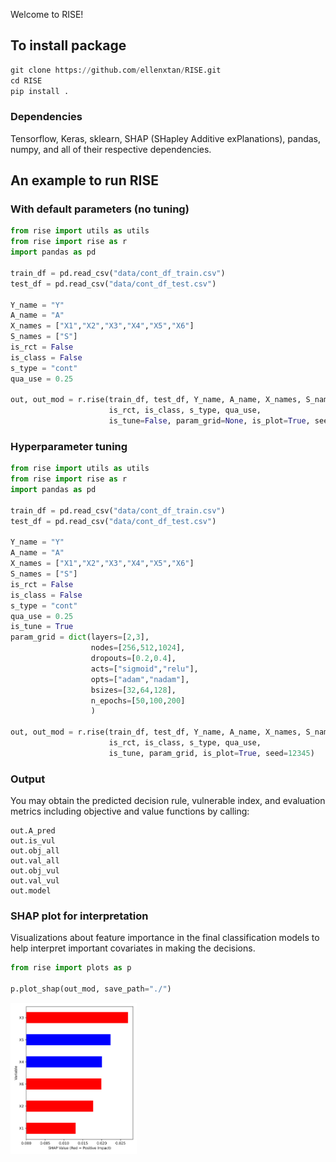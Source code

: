 Welcome to RISE!

## To install package
```py
git clone https://github.com/ellenxtan/RISE.git
cd RISE
pip install .
```

### Dependencies

Tensorflow, Keras, sklearn, SHAP (SHapley Additive exPlanations), pandas, numpy, and all of their respective dependencies. 


## An example to run RISE 

### With default parameters (no tuning)

```py
from rise import utils as utils
from rise import rise as r
import pandas as pd

train_df = pd.read_csv("data/cont_df_train.csv")
test_df = pd.read_csv("data/cont_df_test.csv")

Y_name = "Y"
A_name = "A"
X_names = ["X1","X2","X3","X4","X5","X6"]
S_names = ["S"]
is_rct = False
is_class = False
s_type = "cont"
qua_use = 0.25

out, out_mod = r.rise(train_df, test_df, Y_name, A_name, X_names, S_names, 
                      is_rct, is_class, s_type, qua_use, 
                      is_tune=False, param_grid=None, is_plot=True, seed=12345)
```

### Hyperparameter tuning

```py
from rise import utils as utils
from rise import rise as r
import pandas as pd

train_df = pd.read_csv("data/cont_df_train.csv")
test_df = pd.read_csv("data/cont_df_test.csv")

Y_name = "Y"
A_name = "A"
X_names = ["X1","X2","X3","X4","X5","X6"]
S_names = ["S"]
is_rct = False
is_class = False
s_type = "cont"
qua_use = 0.25
is_tune = True
param_grid = dict(layers=[2,3], 
                  nodes=[256,512,1024], 
                  dropouts=[0.2,0.4], 
                  acts=["sigmoid","relu"], 
                  opts=["adam","nadam"], 
                  bsizes=[32,64,128], 
                  n_epochs=[50,100,200]
                  )

out, out_mod = r.rise(train_df, test_df, Y_name, A_name, X_names, S_names, 
                      is_rct, is_class, s_type, qua_use, 
                      is_tune, param_grid, is_plot=True, seed=12345)
```

### Output

You may obtain the predicted decision rule, vulnerable index, and evaluation metrics including objective and value functions by calling:

```
out.A_pred
out.is_vul
out.obj_all
out.val_all
out.obj_vul
out.val_vul
out.model
```

### SHAP plot for interpretation

Visualizations about feature importance in the final classification models to
help interpret important covariates in making the decisions.

```py
from rise import plots as p

p.plot_shap(out_mod, save_path="./")
```

<img src="fig_rise.png" alt="fig_rise" width="40%"/>
